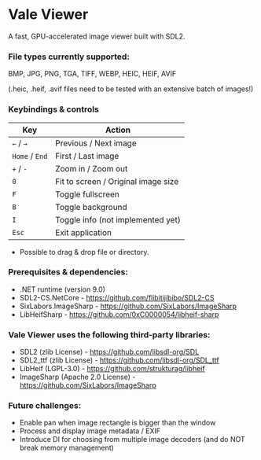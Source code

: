 # Vale Viewer #

A fast, GPU-accelerated image viewer built with SDL2.
<br/>

### File types currently supported: ###

BMP, JPG, PNG, TGA, TIFF, WEBP, HEIC, HEIF, AVIF
<p>(.heic, .heif, .avif files need to be tested with an extensive batch of images!)
<br/>

### Keybindings & controls ###

| Key            | Action                              |
|----------------|-------------------------------------|
| `←` / `→`      | Previous / Next image               |
| `Home` / `End` | First / Last image                  |
| `+` / `-`      | Zoom in / Zoom out                  |
| `0`            | Fit to screen / Original image size |
| `F`            | Toggle fullscreen                   |
| `B`            | Toggle background                   |
| `I`            | Toggle info (not implemented yet)   |
| `Esc`          | Exit application                    |

- Possible to drag & drop file or directory.

### Prerequisites & dependencies:

- .NET runtime (version 9.0)
- SDL2-CS.NetCore - https://github.com/flibitijibibo/SDL2-CS
- SixLabors.ImageSharp - https://github.com/SixLabors/ImageSharp
- LibHeifSharp - https://github.com/0xC0000054/libheif-sharp

### Vale Viewer uses the following third-party libraries:

- SDL2 (zlib License) - https://github.com/libsdl-org/SDL
- SDL2_ttf (zlib License) - https://github.com/libsdl-org/SDL_ttf
- LibHeif (LGPL-3.0) - https://github.com/strukturag/libheif
- ImageSharp (Apache 2.0 License) - https://github.com/SixLabors/ImageSharp

### Future challenges: ###

* Enable pan when image rectangle is bigger than the window
* Process and display image metadata / EXIF
* Introduce DI for choosing from multiple image decoders (and do NOT break memory management)
